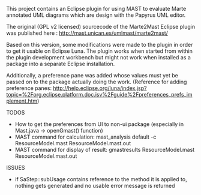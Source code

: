 This project contains an Eclipse plugin for using MAST to evaluate Marte annotated UML diagrams which are design with the Papyrus UML editor.

The original (GPL v2 licensed) sourcecode of the Marte2Mast Eclipse plugin was published here :
http://mast.unican.es/umlmast/marte2mast/

Based on this version, some modifications were made to the plugin in order to get it usable on Eclipse Luna.
The plugin works when started from within the plugin development workbench but might not work when installed as a package into a separate Eclipse installation.

Additionally, a preference pane was added whose values must yet be passed on to the package actually doing the work.
(Reference for adding preference panes: http://help.eclipse.org/luna/index.jsp?topic=%2Forg.eclipse.platform.doc.isv%2Fguide%2Fpreferences_prefs_implement.htm)



 
TODOS
 - How to get the preferences from UI to non-ui package (especially in Mast.java -> openGmast() function)
 - MAST command for calculation: mast_analysis default -c ResourceModel.mast ResourceModel.mast.out
 - MAST command for display of result: gmastresults ResourceModel.mast ResourceModel.mast.out


ISSUES
 - if SaStep::subUsage contains reference to the method it is applied to, nothing gets generated and no usable error message is returned 
